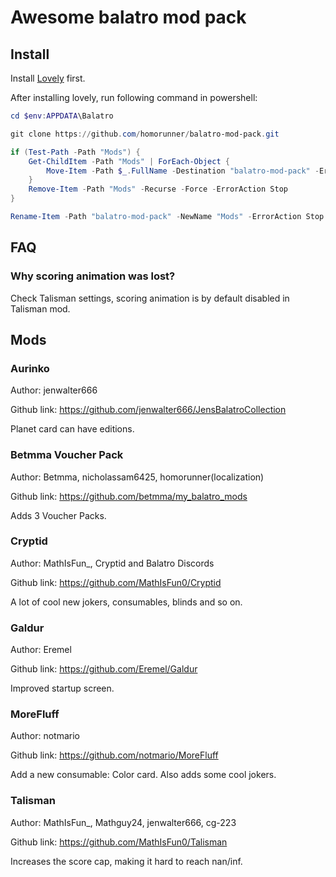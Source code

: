 # Awesome balatro mod pack

## Install

Install [Lovely](https://github.com/ethangreen-dev/lovely-injector) first.

After installing lovely, run following command in powershell:

```powershell
cd $env:APPDATA\Balatro

git clone https://github.com/homorunner/balatro-mod-pack.git

if (Test-Path -Path "Mods") {
    Get-ChildItem -Path "Mods" | ForEach-Object {
        Move-Item -Path $_.FullName -Destination "balatro-mod-pack" -ErrorAction Stop
    }
    Remove-Item -Path "Mods" -Recurse -Force -ErrorAction Stop
}

Rename-Item -Path "balatro-mod-pack" -NewName "Mods" -ErrorAction Stop
```

## FAQ

### Why scoring animation was lost?

Check Talisman settings, scoring animation is by default disabled in Talisman mod.

## Mods

### Aurinko

Author: jenwalter666

Github link: https://github.com/jenwalter666/JensBalatroCollection

Planet card can have editions.

### Betmma Voucher Pack

Author: Betmma, nicholassam6425, homorunner(localization)

Github link: https://github.com/betmma/my_balatro_mods

Adds 3 Voucher Packs.

### Cryptid

Author: MathIsFun_, Cryptid and Balatro Discords

Github link: https://github.com/MathIsFun0/Cryptid

A lot of cool new jokers, consumables, blinds and so on.

### Galdur

Author: Eremel

Github link: https://github.com/Eremel/Galdur

Improved startup screen.

### MoreFluff

Author: notmario

Github link: https://github.com/notmario/MoreFluff

Add a new consumable: Color card. Also adds some cool jokers.

### Talisman

Author: MathIsFun_, Mathguy24, jenwalter666, cg-223

Github link: https://github.com/MathIsFun0/Talisman

Increases the score cap, making it hard to reach nan/inf.